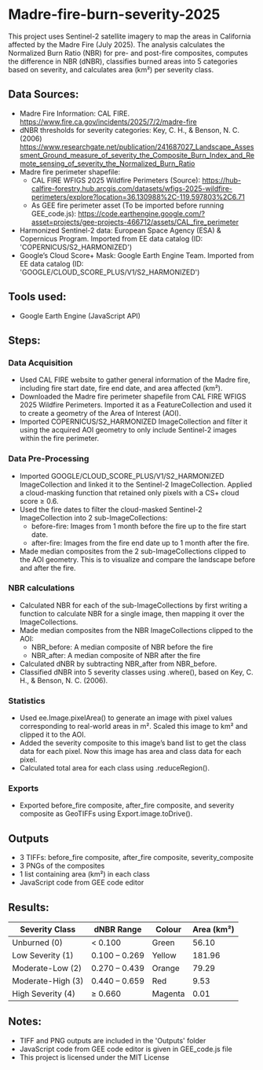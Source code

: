 # Madre-fire-burn-severity-2025
This project uses Sentinel-2 satellite imagery to map the areas in California affected by the Madre Fire (July 2025). The analysis calculates the Normalized Burn Ratio (NBR) for pre- and post-fire composites, computes the difference in NBR (dNBR), classifies burned areas into 5 categories based on severity, and calculates area (km²) per severity class.

## Data Sources:
- Madre Fire Information: CAL FIRE. https://www.fire.ca.gov/incidents/2025/7/2/madre-fire
- dNBR thresholds for severity categories: Key, C. H., & Benson, N. C. (2006) https://www.researchgate.net/publication/241687027_Landscape_Assessment_Ground_measure_of_severity_the_Composite_Burn_Index_and_Remote_sensing_of_severity_the_Normalized_Burn_Ratio
- Madre fire perimeter shapefile: 
  - CAL FIRE WFIGS 2025 Wildfire Perimeters (Source): https://hub-calfire-forestry.hub.arcgis.com/datasets/wfigs-2025-wildfire-perimeters/explore?location=36.130988%2C-119.597803%2C6.71
  - As GEE fire perimeter asset (To be imported before running GEE_code.js): https://code.earthengine.google.com/?asset=projects/gee-projects-466712/assets/CAL_fire_perimeter
- Harmonized Sentinel-2 data: European Space Agency (ESA) & Copernicus Program. Imported from EE data catalog (ID: 'COPERNICUS/S2_HARMONIZED')
- Google’s Cloud Score+ Mask: Google Earth Engine Team. Imported from EE data catalog (ID: 'GOOGLE/CLOUD_SCORE_PLUS/V1/S2_HARMONIZED')

## Tools used:
- Google Earth Engine (JavaScript API)

## Steps:
### Data Acquisition
- Used CAL FIRE website to gather general information of the Madre fire, including fire start date, fire end date, and area affected (km²).
- Downloaded the Madre fire perimeter shapefile from CAL FIRE WFIGS 2025 Wildfire Perimeters. Imported it as a FeatureCollection and used it to create a geometry of the Area of Interest (AOI).
- Imported COPERNICUS/S2_HARMONIZED ImageCollection and filter it using the acquired AOI geometry to only include Sentinel-2 images within the fire perimeter.

### Data Pre-Processing
- Imported GOOGLE/CLOUD_SCORE_PLUS/V1/S2_HARMONIZED ImageCollection and linked it to the Sentinel-2 ImageCollection. Applied a cloud-masking function that retained only pixels with a CS+ cloud score ≥ 0.6.
- Used the fire dates to filter the cloud-masked Sentinel-2 ImageCollection into 2 sub-ImageCollections:
  - before-fire: Images from 1 month before the fire up to the fire start date.
  - after-fire: Images from the fire end date up to 1 month after the fire.
- Made median composites from the 2 sub-ImageCollections clipped to the AOI geometry. This is to visualize and compare the landscape before and after the fire.

### NBR calculations
- Calculated NBR for each of the sub-ImageCollections by first writing a function to calculate NBR for a single image, then mapping it over the ImageCollections. 
- Made median composites from the NBR ImageCollections clipped to the AOI:
  - NBR_before: A median composite of NBR before the fire
  - NBR_after: A median composite of NBR after the fire
- Calculated dNBR by subtracting NBR_after from NBR_before.
- Classified dNBR into 5 severity classes using .where(), based on Key, C. H., & Benson, N. C. (2006).

### Statistics
- Used ee.Image.pixelArea() to generate an image with pixel values corresponding to real-world areas in m². Scaled this image to km² and clipped it to the AOI.
- Added the severity composite to this image’s band list to get the class data for each pixel. Now this image has area and class data for each pixel.
- Calculated total area for each class using .reduceRegion().

### Exports
- Exported before_fire composite, after_fire composite, and severity composite as GeoTIFFs using Export.image.toDrive().

## Outputs
- 3 TIFFs: before_fire composite, after_fire composite, severity_composite
- 3 PNGs of the composites
- 1 list containing area (km²) in each class
- JavaScript code from GEE code editor

## Results:
| Severity Class   | dNBR Range       | Colour   | Area (km²) |
|------------------|------------------|----------|------------|
| Unburned (0)        | < 0.100       | Green    | 56.10     |
| Low Severity (1)   | 0.100 – 0.269       | Yellow   | 181.96       |
| Moderate-Low (2)    | 0.270 – 0.439      | Orange   | 79.29      |
| Moderate-High (3)    | 0.440 – 0.659      | Red      | 9.53     |
| High Severity (4)    | ≥ 0.660           | Magenta  | 0.01       |

## Notes:
- TIFF and PNG outputs are included in the 'Outputs' folder
- JavaScript code from GEE code editor is given in GEE_code.js file
- This project is licensed under the MIT License




